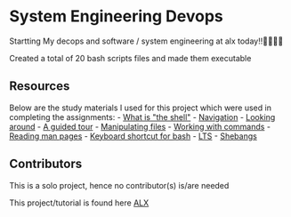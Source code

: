 # System Engineering Devops

Startting My decops and software / system engineering at alx today!!💪💪💪💪

Created a total of 20 bash scripts files and made them executable

## Resources
Below are the study materials I used for this project which were used in completing the assignments:
	- [What is "the shell"](http://linuxcommand.org/lc3_lts0010.php)
	- [Navigation](http://linuxcommand.org/lc3_lts0020.php)
	- [Looking around](http://linuxcommand.org/lc3_lts0030.php)
	- [A guided tour](http://linuxcommand.org/lc3_lts0040.php)
	- [Manipulating files](http://linuxcommand.org/lc3_lts0050.php)
	- [Working with commands](http://linuxcommand.org/lc3_lts0060.php)
	- [Reading man pages](http://linuxcommand.org/lc3_man_pages/man1.html)
	- [Keyboard shortcut for bash](https://www.howtogeek.com/181/keyboard-shortcuts-for-bash-command-shell-for-ubuntu-debian-suse-redhat-linux-etc/)
	- [LTS](https://wiki.ubuntu.com/LTS)
	- [Shebangs](https://en.wikipedia.org/wiki/Shebang_%28Unix%29)

## Contributors
This is a solo project, hence no contributor(s) is/are needed

This project/tutorial is found here [ALX](https://intranet.alxswe.com/projects/205)
